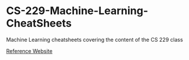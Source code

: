 # CS-229-Machine-Learning-CheatSheets
Machine Learning cheatsheets covering the content of the CS 229 class

[Reference Website](https://stanford.edu/~shervine/teaching/cs-229/)
